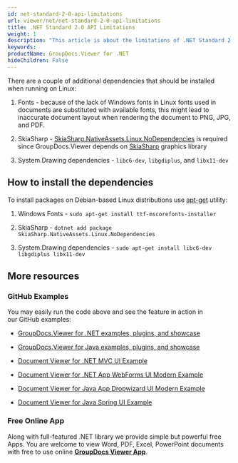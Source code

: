 ```yaml
---
id: net-standard-2-0-api-limitations
url: viewer/net/net-standard-2-0-api-limitations
title: .NET Standard 2.0 API Limitations
weight: 1
description: "This article is about the limitations of .NET Standard 2.0 compared to .NET API or GroupDocs.Viewer."
keywords: 
productName: GroupDocs.Viewer for .NET
hideChildren: False
---
```

There are a couple of additional dependencies that should be installed when running on Linux:

1. Fonts - because of the lack of Windows fonts in Linux fonts used in documents are substituted with available fonts, this might lead to inaccurate document layout when rendering the document to PNG, JPG, and PDF.

2. SkiaSharp - [SkiaSharp.NativeAssets.Linux.NoDependencies](https://www.nuget.org/packages/SkiaSharp.NativeAssets.Linux.NoDependencies/) is required since GroupDocs.Viewer depends on [SkiaSharp](https://github.com/mono/SkiaSharp) graphics library

3. System.Drawing dependencies - `libc6-dev`, `libgdiplus`, and `libx11-dev`

## How to install the dependencies

To install packages on Debian-based Linux distributions use [apt-get](https://wiki.debian.org/apt-get) utility:

1. Windows Fonts - `sudo apt-get install ttf-mscorefonts-installer`

2. SkiaSharp - `dotnet add package SkiaSharp.NativeAssets.Linux.NoDependencies`

3. System.Drawing dependencies - `sudo apt-get install libc6-dev libgdiplus libx11-dev`

## More resources

### GitHub Examples

You may easily run the code above and see the feature in action in our GitHub examples:

- [GroupDocs.Viewer for .NET examples, plugins, and showcase](https://github.com/groupdocs-viewer/GroupDocs.Viewer-for-.NET)

- [GroupDocs.Viewer for Java examples, plugins, and showcase](https://github.com/groupdocs-viewer/GroupDocs.Viewer-for-Java)

- [Document Viewer for .NET MVC UI Example](https://github.com/groupdocs-viewer/GroupDocs.Viewer-for-.NET-MVC)

- [Document Viewer for .NET App WebForms UI Modern Example](https://github.com/groupdocs-viewer/GroupDocs.Viewer-for-.NET-WebForms)

- [Document Viewer for Java App Dropwizard UI Modern Example](https://github.com/groupdocs-viewer/GroupDocs.Viewer-for-Java-Dropwizard)

- [Document Viewer for Java Spring UI Example](https://github.com/groupdocs-viewer/GroupDocs.Viewer-for-Java-Spring)

### Free Online App

Along with full-featured .NET library we provide simple but powerful free Apps.
You are welcome to view Word, PDF, Excel, PowerPoint documents with free to use online **[GroupDocs Viewer App](https://products.groupdocs.app/viewer)**.
